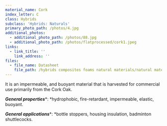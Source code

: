 ```yaml
---
material_name: Cork
index_letter: C
class: Hybrids
subclass: 'Hybrids: Naturals'
primary_photo_path: /photos/4.jpg
additional_photos:
  - additional_photo_path: /photos/88.jpg
  - additional_photo_path: /photos/flatprocessed/cork1.jpeg
links:
  - link_title: ''
    link_address: ''
files:
  - file_name: Datasheet
    file_path: /hybrids composites foams natural materials/natural materials/cork.pdf
---
```


It is an impermeable, and buoyant material that is harvested for commercial use primarily from the Cork Oak.

***General properties****:&nbsp;*hydrophobic, fire-retardant, impermeable, elastic, buoyant.

***General applications****:&nbsp;*bottle stoppers, housing insulation, badminton shuttlecocks.